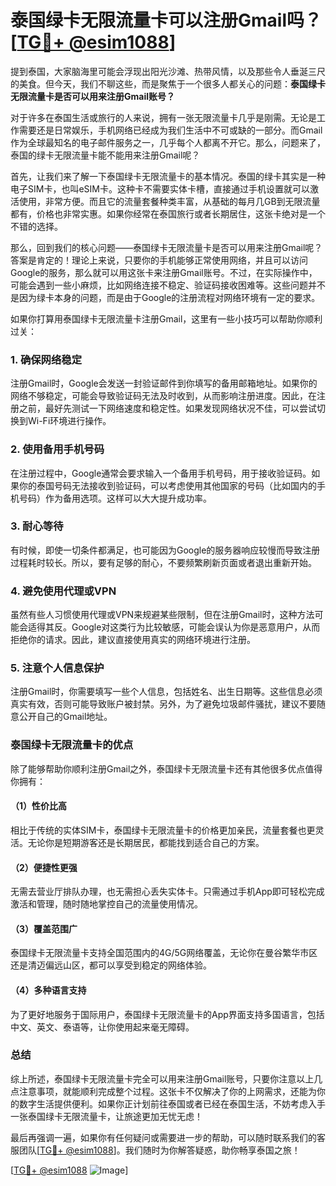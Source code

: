 # 泰国绿卡无限流量卡可以注册Gmail吗？[[TG💪+ @esim1088](https://t.me/s/esim1088)]

提到泰国，大家脑海里可能会浮现出阳光沙滩、热带风情，以及那些令人垂涎三尺的美食。但今天，我们不聊这些，而是聚焦于一个很多人都关心的问题：**泰国绿卡无限流量卡是否可以用来注册Gmail账号？**

对于许多在泰国生活或旅行的人来说，拥有一张无限流量卡几乎是刚需。无论是工作需要还是日常娱乐，手机网络已经成为我们生活中不可或缺的一部分。而Gmail作为全球最知名的电子邮件服务之一，几乎每个人都离不开它。那么，问题来了，泰国的绿卡无限流量卡能不能用来注册Gmail呢？

首先，让我们来了解一下泰国绿卡无限流量卡的基本情况。泰国的绿卡其实是一种电子SIM卡，也叫eSIM卡。这种卡不需要实体卡槽，直接通过手机设置就可以激活使用，非常方便。而且它的流量套餐种类丰富，从基础的每月几GB到无限流量都有，价格也非常实惠。如果你经常在泰国旅行或者长期居住，这张卡绝对是一个不错的选择。

那么，回到我们的核心问题——泰国绿卡无限流量卡是否可以用来注册Gmail呢？答案是肯定的！理论上来说，只要你的手机能够正常使用网络，并且可以访问Google的服务，那么就可以用这张卡来注册Gmail账号。不过，在实际操作中，可能会遇到一些小麻烦，比如网络连接不稳定、验证码接收困难等。这些问题并不是因为绿卡本身的问题，而是由于Google的注册流程对网络环境有一定的要求。

如果你打算用泰国绿卡无限流量卡注册Gmail，这里有一些小技巧可以帮助你顺利过关：

### **1. 确保网络稳定**
注册Gmail时，Google会发送一封验证邮件到你填写的备用邮箱地址。如果你的网络不够稳定，可能会导致验证码无法及时收到，从而影响注册进度。因此，在注册之前，最好先测试一下网络速度和稳定性。如果发现网络状况不佳，可以尝试切换到Wi-Fi环境进行操作。

### **2. 使用备用手机号码**
在注册过程中，Google通常会要求输入一个备用手机号码，用于接收验证码。如果你的泰国号码无法接收到验证码，可以考虑使用其他国家的号码（比如国内的手机号码）作为备用选项。这样可以大大提升成功率。

### **3. 耐心等待**
有时候，即使一切条件都满足，也可能因为Google的服务器响应较慢而导致注册过程耗时较长。所以，要有足够的耐心，不要频繁刷新页面或者退出重新开始。

### **4. 避免使用代理或VPN**
虽然有些人习惯使用代理或VPN来规避某些限制，但在注册Gmail时，这种方法可能会适得其反。Google对这类行为比较敏感，可能会误认为你是恶意用户，从而拒绝你的请求。因此，建议直接使用真实的网络环境进行注册。

### **5. 注意个人信息保护**
注册Gmail时，你需要填写一些个人信息，包括姓名、出生日期等。这些信息必须真实有效，否则可能导致账户被封禁。另外，为了避免垃圾邮件骚扰，建议不要随意公开自己的Gmail地址。

### **泰国绿卡无限流量卡的优点**
除了能够帮助你顺利注册Gmail之外，泰国绿卡无限流量卡还有其他很多优点值得你拥有：

#### **（1）性价比高**
相比于传统的实体SIM卡，泰国绿卡无限流量卡的价格更加亲民，流量套餐也更灵活。无论你是短期游客还是长期居民，都能找到适合自己的方案。

#### **（2）便捷性更强**
无需去营业厅排队办理，也无需担心丢失实体卡。只需通过手机App即可轻松完成激活和管理，随时随地掌控自己的流量使用情况。

#### **（3）覆盖范围广**
泰国绿卡无限流量卡支持全国范围内的4G/5G网络覆盖，无论你在曼谷繁华市区还是清迈偏远山区，都可以享受到稳定的网络体验。

#### **（4）多种语言支持**
为了更好地服务于国际用户，泰国绿卡无限流量卡的App界面支持多国语言，包括中文、英文、泰语等，让你使用起来毫无障碍。

### **总结**
综上所述，泰国绿卡无限流量卡完全可以用来注册Gmail账号，只要你注意以上几点注意事项，就能顺利完成整个过程。这张卡不仅解决了你的上网需求，还能为你的数字生活提供便利。如果你正计划前往泰国或者已经在泰国生活，不妨考虑入手一张泰国绿卡无限流量卡，让旅途更加无忧无虑！

最后再强调一遍，如果你有任何疑问或需要进一步的帮助，可以随时联系我们的客服团队[[TG💪+ @esim1088](https://t.me/s/esim1088)]。我们随时为你解答疑惑，助你畅享泰国之旅！

[[TG💪+ @esim1088](https://t.me/s/esim1088) ![Image](https://i.postimg.cc/4NQfJmqS/Snipaste-2025-05-13-00-14-12.png)]